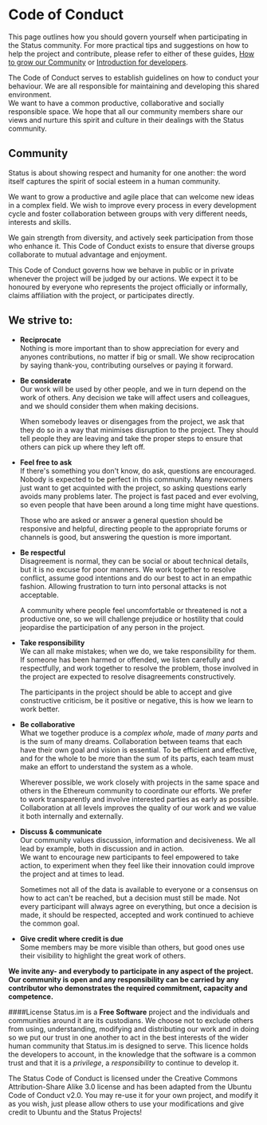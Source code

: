 # Code of Conduct

This page outlines how you should govern yourself when participating in the Status community. For more practical tips and suggestions on how to help the project and contribute, please refer to either of these guides, [How to grow our Community](../community/how-to-grow-our-community.md) or [Introduction for developers](../docs/contributing/development/introduction/).  

The Code of Conduct serves to establish guidelines on how to conduct your behaviour. We are all responsible for maintaining and developing this shared environment.  
We want to have a common productive, collaborative and socially responsible space. We hope that all our community members share our views and nurture this spirit and culture in their dealings with the Status community.  


## Community
Status is about showing respect and humanity for one another: the word itself captures the spirit of social esteem in a human community.

We want to grow a productive and agile place that can welcome new ideas in a complex field. We wish to improve every process in every development cycle and foster collaboration between groups with very different needs, interests and skills.

We gain strength from diversity, and actively seek participation from those who enhance it. This Code of Conduct exists to ensure that diverse groups collaborate to mutual advantage and enjoyment.  

This Code of Conduct governs how we behave in public or in private whenever the project will be judged by our actions. We expect it to be honoured by everyone who represents the project officially or informally, claims affiliation with the project, or participates directly.


## We strive to:

- **Reciprocate**   
Nothing is more important than to show appreciation for every and anyones contributions, no matter if big or small. We show reciprocation by saying thank-you, contributing ourselves or paying it forward.

- **Be considerate**   
Our work will be used by other people, and we in turn depend on the work of others. Any decision we take will affect users and colleagues, and we should consider them when making decisions.  

	When somebody leaves or disengages from the project, we ask that they do so in a way that minimises disruption to the project. They should tell people they are leaving and take the proper steps to ensure that others can pick up where they left off.

- **Feel free to ask**  
If there's something you don't know, do ask, questions are encouraged. Nobody is expected to be perfect in this community. Many newcomers just want to get acquinted with the project, so asking questions early avoids many problems later. The project is fast paced and ever evolving, so even people that have been around a long time might have questions.   

	Those who are asked or answer a general question should be responsive and helpful, directing people to the appropriate forums or channels is good, but answering the question is more important.

- **Be respectful**  
Disagreement is normal, they can be social or about technical details, but it is no excuse for poor manners. We work together to resolve conflict, assume good intentions and do our best to act in an empathic fashion. Allowing frustration to turn into personal attacks is not acceptable.  

	A community where people feel uncomfortable or threatened is not a productive one, so we will challenge prejudice or hostility that could jeopardise the participation of any person in the project.

- **Take responsibility**  
We can all make mistakes; when we do, we take responsibility for them. If someone has been harmed or offended, we listen carefully and respectfully, and work together to resolve the problem, those involved in the project are expected to resolve disagreements constructively.  

	The participants in the project should be able to accept and give constructive criticism, be it positive or negative, this is how we learn to work better.  

- **Be collaborative**  
What we together produce is a *complex whole,* made of *many parts* and is the sum of many dreams. Collaboration between teams that each have their own goal and vision is essential. To be efficient and effective, and for the whole to be more than the sum of its parts, each team must make an effort to understand the system as a whole.  

	Wherever possible, we work closely with projects in the same space and others in the Ethereum community to coordinate our efforts. We prefer to work transparently and involve interested parties as early as possible.   Collaboration at all levels improves the quality of our work and we value it both internally and externally.  

- **Discuss & communicate**  
Our community values discussion, information and decisiveness. We all lead by example, both in discussion and in action.  
We want to encourage new participants to feel empowered to take action, to experiment when they feel like their innovation could improve the project and at times to lead.  

	Sometimes not all of the data is available to everyone or a consensus on how to act can't be reached, but a decision must still be made. Not every participant will always agree on everything, but once a decision is made, it should be respected, accepted and work continued to achieve the common goal.

- **Give credit where credit is due**  
Some members may be more visible than others, but good ones use their visibility to highlight the great work of others.

**We invite any- and everybody to participate in any aspect of the project. Our community is open and any responsibility can be carried by any contributor who demonstrates the required commitment, capacity and competence.**



####License
Status.im is a **Free Software** project and the individuals and communities around it are its custodians.  We choose not to exclude others from using, understanding, modifying and distributing our work and in doing so we put our trust in one another to act in the best interests of the wider human community that Status.im is designed to serve.  This licence holds the developers to account,  in the knowledge that the software is a common trust and that it is a *privilege*, a *responsibility* to continue to develop it.

The Status Code of Conduct is licensed under the Creative Commons Attribution-Share Alike 3.0 license and has been adapted from the Ubuntu Code of Conduct v2.0. You may re-use it for your own project, and modify it as you wish, just please allow others to use your modifications and give credit to Ubuntu and the Status Projects!
